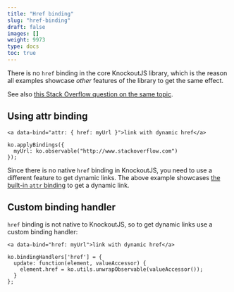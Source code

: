 ```yaml
---
title: "Href binding"
slug: "href-binding"
draft: false
images: []
weight: 9973
type: docs
toc: true
---
```


There is no `href` binding in the core KnockoutJS library, which is the reason all examples showcase *other* features of the library to get the same effect.

See also [this Stack Overflow question on the same topic](http://stackoverflow.com/q/8123142/419956).

## Using attr binding
<!-- language: lang-html -->

    <a data-bind="attr: { href: myUrl }">link with dynamic href</a>

<!-- language: lang-js -->

    ko.applyBindings({
      myUrl: ko.observable("http://www.stackoverflow.com")
    });

Since there is no native `href` binding in KnockoutJS, you need to use a different feature to get dynamic links. The above example showcases [the built-in `attr` binding][1] to get a dynamic link.


  [1]: https://www.wikiod.com/knockout-js/bindings#Attr

## Custom binding handler
`href` binding is not native to KnockoutJS, so to get dynamic links use a custom binding handler:

<!-- language: lang-html -->

    <a data-bind="href: myUrl">link with dynamic href</a>

<!-- language: lang-js -->

    ko.bindingHandlers['href'] = {
      update: function(element, valueAccessor) {
        element.href = ko.utils.unwrapObservable(valueAccessor());
      }
    };


  [1]: https://www.wikiod.com/knockout-js/bindings#Attr

